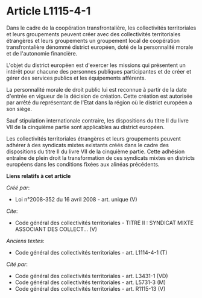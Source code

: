 # Article L1115-4-1

Dans le cadre de la coopération transfrontalière, les collectivités territoriales et leurs groupements peuvent créer avec des
collectivités territoriales étrangères et leurs groupements un groupement local de coopération transfrontalière dénommé
district européen, doté de la personnalité morale et de l'autonomie financière. 

L'objet du district européen est d'exercer les missions qui présentent un intérêt pour chacune des personnes publiques
participantes et de créer et gérer des services publics et les équipements afférents. 

La personnalité morale de droit public lui est reconnue à partir de la date d'entrée en vigueur de la décision de création.
Cette création est autorisée par arrêté du représentant de l'Etat dans la région où le district européen a son siège. 

Sauf stipulation internationale contraire, les dispositions du titre II du livre VII de la cinquième partie sont applicables
au district européen. 

Les collectivités territoriales étrangères et leurs groupements peuvent adhérer à des syndicats mixtes existants créés dans
le cadre des dispositions du titre II du livre VII de la cinquième partie. Cette adhésion entraîne de plein droit la
transformation de ces syndicats mixtes en districts européens dans les conditions fixées aux alinéas précédents.

**Liens relatifs à cet article**

_Créé par_:

  - Loi n°2008-352 du 16 avril 2008 - art. unique (V)

_Cite_:

  - Code général des collectivités territoriales -  TITRE II : SYNDICAT MIXTE ASSOCIANT DES COLLECT... (V)

_Anciens textes_:

  - Code général des collectivités territoriales - art. L1114-4-1 (T)

_Cité par_:

  - Code général des collectivités territoriales - art. L3431-1 (VD)
  - Code général des collectivités territoriales - art. L5731-3 (M)
  - Code général des collectivités territoriales - art. R1115-13 (V)
